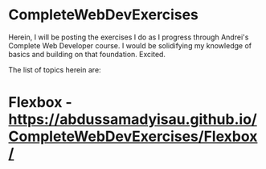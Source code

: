 # CompleteWebDevExercises
Herein, I will be posting the exercises I do as I progress through Andrei's Complete Web Developer course. I would be solidifying my knowledge of basics and building on that foundation. Excited.

The list of topics herein are:
# Flexbox - https://abdussamadyisau.github.io/CompleteWebDevExercises/Flexbox/
